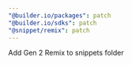 ```yaml
---
"@builder.io/packages": patch
"@builder.io/sdks": patch
"@snippet/remix": patch
---
```


Add Gen 2 Remix to snippets folder
